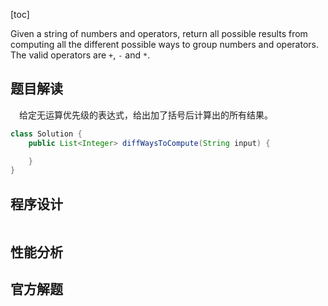 [toc]

Given a string of numbers and operators, return all possible results from computing all the different possible ways to group numbers and operators. The valid operators are `+`, `-` and `*`.



## 题目解读

&emsp;给定无运算优先级的表达式，给出加了括号后计算出的所有结果。

```java
class Solution {
    public List<Integer> diffWaysToCompute(String input) {

    }
}
```

## 程序设计



```java

```

## 性能分析



## 官方解题



